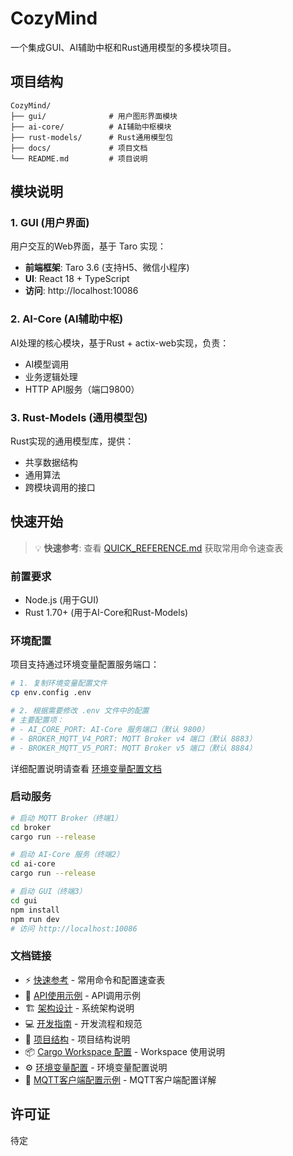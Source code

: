 # CozyMind

一个集成GUI、AI辅助中枢和Rust通用模型的多模块项目。

## 项目结构

```
CozyMind/
├── gui/              # 用户图形界面模块
├── ai-core/          # AI辅助中枢模块
├── rust-models/      # Rust通用模型包
├── docs/             # 项目文档
└── README.md         # 项目说明
```

## 模块说明

### 1. GUI (用户界面)
用户交互的Web界面，基于 Taro 实现：
- **前端框架**: Taro 3.6 (支持H5、微信小程序)
- **UI**: React 18 + TypeScript
- **访问**: http://localhost:10086

### 2. AI-Core (AI辅助中枢)
AI处理的核心模块，基于Rust + actix-web实现，负责：
- AI模型调用
- 业务逻辑处理
- HTTP API服务（端口9800）

### 3. Rust-Models (通用模型包)
Rust实现的通用模型库，提供：
- 共享数据结构
- 通用算法
- 跨模块调用的接口

## 快速开始

> 💡 **快速参考**: 查看 [QUICK_REFERENCE.md](QUICK_REFERENCE.md) 获取常用命令速查表

### 前置要求
- Node.js (用于GUI)
- Rust 1.70+ (用于AI-Core和Rust-Models)

### 环境配置

项目支持通过环境变量配置服务端口：

```bash
# 1. 复制环境变量配置文件
cp env.config .env

# 2. 根据需要修改 .env 文件中的配置
# 主要配置项：
# - AI_CORE_PORT: AI-Core 服务端口（默认 9800）
# - BROKER_MQTT_V4_PORT: MQTT Broker v4 端口（默认 8883）
# - BROKER_MQTT_V5_PORT: MQTT Broker v5 端口（默认 8884）
```

详细配置说明请查看 [环境变量配置文档](ENV_CONFIG.md)

### 启动服务

```bash
# 启动 MQTT Broker（终端1）
cd broker
cargo run --release

# 启动 AI-Core 服务（终端2）
cd ai-core
cargo run --release

# 启动 GUI（终端3）
cd gui
npm install
npm run dev
# 访问 http://localhost:10086
```

### 文档链接

- ⚡ [快速参考](QUICK_REFERENCE.md) - 常用命令和配置速查表
- 📖 [API使用示例](docs/api-examples.md) - API调用示例
- 🏗️ [架构设计](docs/architecture.md) - 系统架构说明
- 💻 [开发指南](docs/development.md) - 开发流程和规范
- 📁 [项目结构](PROJECT_STRUCTURE.md) - 项目结构说明
- 📦 [Cargo Workspace 配置](WORKSPACE.md) - Workspace 使用说明
- ⚙️ [环境变量配置](ENV_CONFIG.md) - 环境变量配置说明
- 🔌 [MQTT客户端配置示例](MQTT_CLIENT_CONFIG_EXAMPLE.md) - MQTT客户端配置详解

## 许可证

待定

